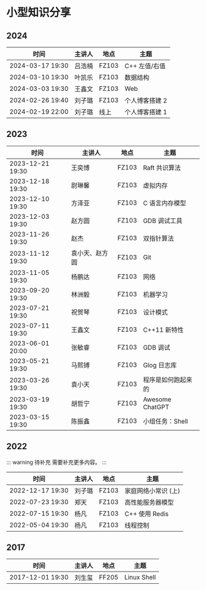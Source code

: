 # 小型知识分享

## 2024

| 时间             | 主讲人 | 地点  | 主题           |
| ---------------- | ------ | ----- | -------------- |
| 2024-03-17 19:30 | 吕浩楠 | FZ103 | C++ 左值/右值  |
| 2024-03-10 19:30 | 叶凯乐 | FZ103 | 数据结构       |
| 2024-03-03 19:30 | 王鑫文 | FZ103 | Web            |
| 2024-02-26 19:40 | 刘子璐 | FZ103 | 个人博客搭建 2 |
| 2024-02-19 22:00 | 刘子璐 | 线上  | 个人博客搭建 1 |

## 2023

| 时间             | 主讲人         | 地点  | 主题               |
| ---------------- | -------------- | ----- | ------------------ |
| 2023-12-21 19:30 | 王奕博         | FZ103 | Raft 共识算法      |
| 2023-12-18 19:30 | 尉琳馨         | FZ103 | 虚拟内存           |
| 2023-12-10 19:30 | 方泽亚         | FZ103 | C 语言内存模型     |
| 2023-12-03 19:30 | 赵方圆         | FZ103 | GDB 调试工具       |
| 2023-11-26 19:30 | 赵杰           | FZ103 | 双指针算法         |
| 2023-11-12 19:30 | 袁小天、赵方圆 | FZ103 | Git                |
| 2023-11-05 19:30 | 杨鹏达         | FZ103 | 网络               |
| 2023-09-20 19:30 | 林洲毅         | FZ103 | 机器学习           |
| 2023-07-21 19:30 | 祝贺琴         | FZ103 | 设计模式           |
| 2023-07-11 19:30 | 王鑫文         | FZ103 | C++11 新特性       |
| 2023-06-01 20:00 | 张敏睿         | FZ103 | GDB 调试           |
| 2023-05-21 19:30 | 马熙镈         | FZ103 | Glog 日志库        |
| 2023-03-26 19:30 | 袁小天         | FZ103 | 程序是如何跑起来的 |
| 2023-03-19 19:30 | 胡哲宁         | FZ103 | Awesome ChatGPT    |
| 2023-03-15 19:30 | 陈振鑫         | FZ103 | 小组任务：Shell    |

## 2022

::: warning 待补充
需要补充更多内容。
:::

| 时间             | 主讲人 | 地点  | 主题                |
| ---------------- | ------ | ----- | ------------------- |
| 2022-12-17 19:30 | 刘子璐 | FZ103 | 家庭网络小常识 (上) |
| 2022-07-23 19:30 | 郑天   | FZ103 | 高性能服务器模型    |
| 2022-07-15 19:30 | 杨凡   | FZ103 | C++ 使用 Redis      |
| 2022-05-04 19:30 | 杨凡   | FZ103 | 线程控制            |

## 2017

| 时间             | 主讲人 | 地点  | 主题        |
| ---------------- | ------ | ----- | ----------- |
| 2017-12-01 19:30 | 刘生玺 | FF205 | Linux Shell |
